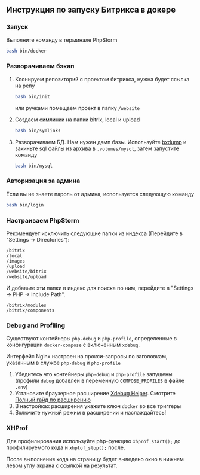 ## Инструкция по запуску Битрикса в докере
### Запуск
Выполните команду в терминале PhpStorm
```bash
bash bin/docker
```

### Разворачиваем бэкап
1. Клонируем репозиторий с проектом битрикса, нужна будет ссылка на репу
    ```bash
    bash bin/init
    ```
   или ручками помещаем проект в папку `/website`


2. Создаем симлинки на папки bitrix, local и upload
    ```bash
    bash bin/symlinks
    ```
3. Разворачиваем БД. Нам нужен дамп базы. Используйте [bxdump](https://github.com/Twixxik/bxdump) и закиньте sql файлы из архива в `.volumes/mysql`, затем запустите команду
    ```bash
    bash bin/mysql
    ```
### Авторизация за админа
Если вы не знаете пароль от админа, используется следующую команду
```bash
bash bin/login
```

### Настраиваем PhpStorm

Рекомендует исключить следующие папки из индекса (Перейдите в "Settings -> Directories"):

```
/bitrix
/local
/images
/upload
/website/bitrix
/website/upload
```

И добавьте эти папки в индекс для поиска по ним, перейдите в "Settings -> PHP -> Include Path".
```
/bitrix/modules
/bitrix/components
```

### Debug and Profiling

Существуют контейнеры `php-debug` и `php-profile`, определенные в конфигурации `docker-compose` с включенным `xdebug`.

Интерфейс Nginx настроен на прокси-запросы по заголовкам, указанным в службе `php-debug` и `php-profile`

1. Убедитесь что контейнеры `php-debug` и `php-profile` запущены (профили `debug` добавлен в переменную `COMPOSE_PROFILES` в файле `.env`)
2. Установите браузерное расширение [Xdebug Helper](https://www.jetbrains.com/help/phpstorm/browser-debugging-extensions.html). Смотрите [Полный гайд по расширению](https://www.jetbrains.com/help/phpstorm/debugging-with-phpstorm-ultimate-guide.html)
3. В настройках расширения укажите ключ `docker` во все триггеры
4. Включите нужный режим в расширении и наслаждайтесь!

### XHProf
Для профилирования используйте php-функцию `xhprof_start();` до профилируемого кода и `xhptof_stop();` после.

После выполнения кода на страницу будет выведено окно в нижнем левом углу экрана с ссылкой на результат.
